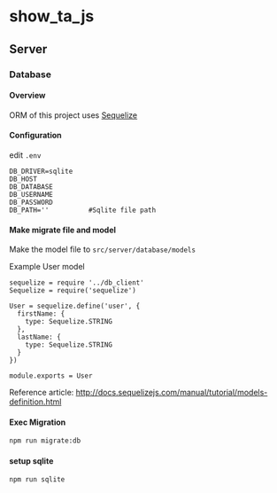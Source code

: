 # show_ta_js

## Server

### Database

#### Overview
ORM of this project uses  [Sequelize](http://docs.sequelizejs.com/)

#### Configuration
edit ```.env```

```
DB_DRIVER=sqlite    
DB_HOST
DB_DATABASE
DB_USERNAME
DB_PASSWORD
DB_PATH=''          #Sqlite file path
```

#### Make migrate file and model
Make the model file to ```src/server/database/models```

Example User model
```
sequelize = require '../db_client'
Sequelize = require('sequelize')

User = sequelize.define('user', {
  firstName: {
    type: Sequelize.STRING
  },
  lastName: {
    type: Sequelize.STRING
  }
})

module.exports = User
```
Reference article: http://docs.sequelizejs.com/manual/tutorial/models-definition.html 

#### Exec Migration

```bash
npm run migrate:db
```

#### setup sqlite

```bash
npm run sqlite
```
